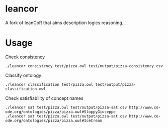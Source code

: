 leancor
=======
A fork of leanCoR that aims description logics reasoning.

Usage
=======
Check consistency

```
./leancor consistency test/pizza.owl test/output/pizza-consistency.csv
```

Classify ontology

```
./leancor classification test/pizza.owl test/output/pizza-classification.owl
```

Check satisfiability of concept names

```
./leancor sat test/pizza.owl test/output/pizza-sat.csv http://www.co-ode.org/ontologies/pizza/pizza.owl#SloppyGiuseppe
./leancor sat test/pizza.owl test/output/pizza-sat.csv http://www.co-ode.org/ontologies/pizza/pizza.owl#IceCream
```
